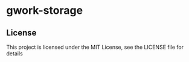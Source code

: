 # gwork-storage

## License

This project is licensed under the MIT License, see the LICENSE file for details
